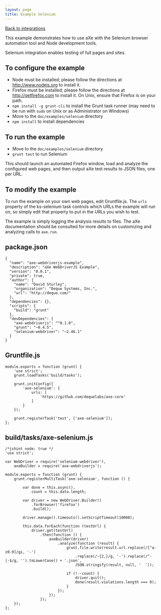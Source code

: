 ```yaml
---
layout: page
title: Example Selenium
---
```

[Back to integrations](/examples/)



This example demonstrates how to use aXe with the Selenium browser automation
tool and Node development tools.

Selenium integration enables testing of full pages and sites.

## To configure the example ##

* Node must be installed; please follow the directions at http://www.nodejs.org
  to install it.
* Firefox must be installed; please follow the directions at http://getfirefox.com
  to install it. On Unix, ensure that Firefox is on your path.
* `npm install -g grunt-cli` to install the Grunt task runner (may need to be
  run with `sudo` on Unix or as Administrator on Windows)
* Move to the `doc/examples/selenium` directory
* `npm install` to install dependencies

## To run the example ##

* Move to the `doc/examples/selenium` directory
* `grunt test` to run Selenium

This should launch an automated Firefox window, load and analyze the
configured web pages, and then output aXe test results to JSON
files, one per URL.

## To modify the example ##

To run the example on your own web pages, edit Gruntfile.js. The `urls`
property of the ks-selenium task controls which URLs the example will run on,
so simply edit that property to put in the URLs you wish to test.

The example is simply logging the analysis results to files.  The aXe
documentation should be consulted for more details on customizing and
analyzing calls to `axe.run`.


## package.json
```js:
{
  "name": "axe-webdriverjs-example",
  "description": "aXe WebDriverJS Example",
  "version": "0.0.1",
  "private": true,
  "author": {
    "name": "David Sturley",
    "organization": "Deque Systems, Inc.",
    "url": "http://deque.com/"
  },
  "dependencies": {},
  "scripts": {
    "build": "grunt"
  },
  "devDependencies": {
    "axe-webdriverjs": "^0.1.0",
    "grunt": "~0.4.5",
    "selenium-webdriver": "~2.46.1"
  }
}

```

## Gruntfile.js
```js:
module.exports = function (grunt) {
	'use strict';
	grunt.loadTasks('build/tasks');

	grunt.initConfig({
		'axe-selenium': {
			urls: [
				'https://github.com/dequelabs/axe-core'
			]
		}
	});

	grunt.registerTask('test', ['axe-selenium']);
};

```

## build/tasks/axe-selenium.js
```js:
/*jshint node: true */
'use strict';

var WebDriver = require('selenium-webdriver'),
	axeBuilder = require('axe-webdriverjs');

module.exports = function (grunt) {
	grunt.registerMultiTask('axe-selenium', function () {

		var done = this.async(),
			count = this.data.length;

		var driver = new WebDriver.Builder()
			.forBrowser('firefox')
			.build();

		driver.manage().timeouts().setScriptTimeout(10000);

		this.data.forEach(function (testUrl) {
			driver.get(testUrl)
				.then(function () {
					axeBuilder(driver)
						.analyze(function (result) {
							grunt.file.write(result.url.replace(/[^a-z0-9]/gi, '-')
								.replace(/-{2,}/g, '-').replace(/^-|-$/g, '').toLowerCase() + '.json',
								JSON.stringify(result, null, '  '));

							if (!--count) {
								driver.quit();
								done(result.violations.length === 0);
							}
						});
					});
				});
	});
};

```

